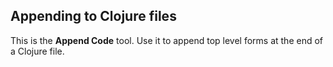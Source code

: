 ## Appending to Clojure files

This is the **Append Code** tool. Use it to append top level forms at the end of a Clojure file.